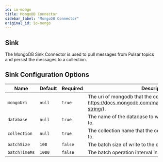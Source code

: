```yaml
---
id: io-mongo
title: MongoDB Connector
sidebar_label: "MongoDB Connector"
original_id: io-mongo
---
```


## Sink

The MongoDB Sink Connector is used to pull messages from Pulsar topics and persist the messages
to a collection.

## Sink Configuration Options

| Name | Default | Required | Description |
|------|---------|----------|-------------|
| `mongoUri` | `null` | `true` | The uri of mongodb that the connector connects to (see: https://docs.mongodb.com/manual/reference/connection-string/). |
| `database` | `null` | `true` | The name of the database to which the collection belongs to. |
| `collection` | `null` | `true` | The collection name that the connector writes messages to. |
| `batchSize` | `100` | `false` | The batch size of write to the collection. |
| `batchTimeMs` | `1000` | `false` | The batch operation interval in milliseconds. |
